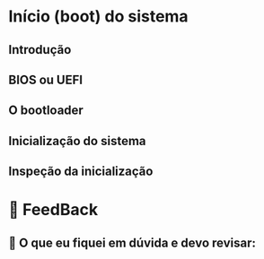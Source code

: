 # Início (boot) do sistema

## Introdução

## BIOS ou UEFI

## O bootloader

## Inicialização do sistema

## Inspeção da inicialização

# 📢 FeedBack

## 🤷 O que eu fiquei em dúvida e devo revisar:
